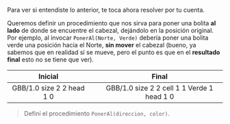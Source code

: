Para ver si entendiste lo anterior, te toca ahora resolver por tu cuenta.

Queremos definir un procedimiento que nos sirva para poner una bolita **al lado** de donde se encuentre el cabezal, dejándolo en la posición original. Por ejemplo, al invocar `PonerAl(Norte, Verde)` debería poner una bolita verde una posición hacia el Norte, **sin mover** el cabezal (bueno, ya sabemos que en realidad sí se mueve, pero el punto es que en el **resultado final** esto no se tiene que ver).

<table class= "table" style="width:100%">
  <thead>
  <tr>
    <th style="text-align: center">Inicial</th>
    <th style="text-align: center"></th> 
    <th style="text-align: center">Final</th>
  </tr>
  </thead>
  <tbody>
  <tr>
    <td style="text-align: center">  
      <gs-board>
        GBB/1.0
        size 2 2
        head 1 0
      </gs-board>
    </td>
    <td style="text-align: center"><i class="fa fa-arrow-right"></i></td> 
    <td style="text-align: center">
      <gs-board>
        GBB/1.0
        size 2 2
        cell 1 1 Verde 1
        head 1 0
      </gs-board>
    </td>
  </tr>
  <tbody>
</table>

> Definí el procedimiento `PonerAl(direccion, color)`.
